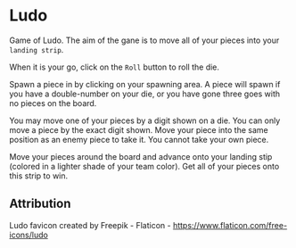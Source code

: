 # Ludo

Game of Ludo. The aim of the gane is to move all of your pieces into your `landing strip`.

When it is your go, click on the `Roll` button to roll the die.

Spawn a piece in by clicking on your spawning area. A piece will spawn if you have a double-number on your die, or you have gone three goes with no pieces on the board.

You may move one of your pieces by a digit shown on a die. You can only move a piece by the exact digit shown. Move your piece into the same position as an enemy piece to take it. You cannot take your own piece.

Move your pieces around the board and advance onto your landing stip (colored in a lighter shade of your team color). Get all of your pieces onto this strip to win.

## Attribution

Ludo favicon created by Freepik - Flaticon - https://www.flaticon.com/free-icons/ludo